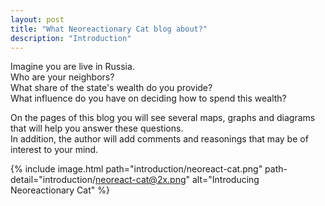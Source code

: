 ```yaml
---
layout: post
title: "What Neoreactionary Cat blog about?"
description: "Introduction"
---
```


Imagine you are live in Russia.<br/>
Who are your neighbors?<br/>
What share of the state's wealth do you provide?<br/>
What influence do you have on deciding how to spend this wealth?<br/>

On the pages of this blog you will see several maps, graphs and diagrams that will help you answer these questions.<br/>
In addition, the author will add comments and reasonings that may be of interest to your mind.

{% include image.html path="introduction/neoreact-cat.png" path-detail="introduction/neoreact-cat@2x.png" alt="Introducing Neoreactionary Cat" %}
